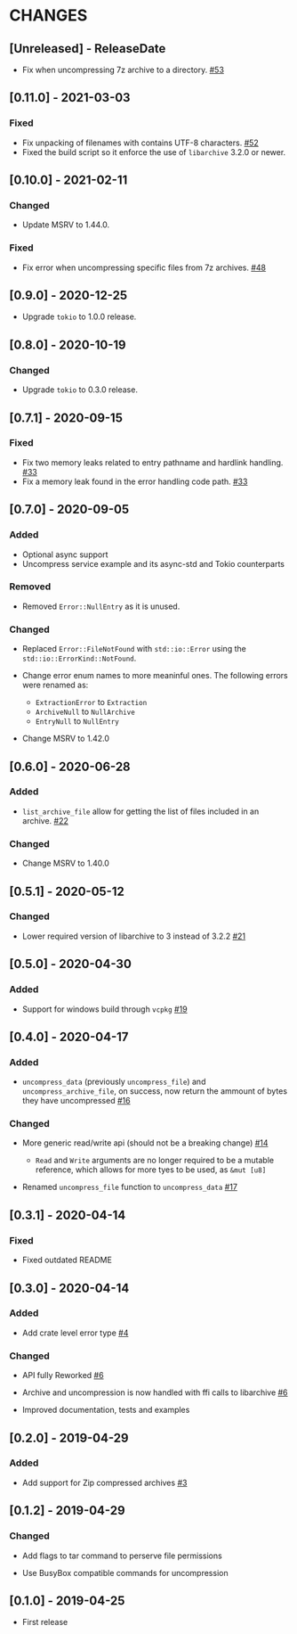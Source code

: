 # CHANGES

<!-- next-header -->

## [Unreleased] - ReleaseDate

* Fix when uncompressing 7z archive to a directory. [#53]

[#53]: https://github.com/OSSystems/compress-tools-rs/issues/53

## [0.11.0] - 2021-03-03

### Fixed

* Fix unpacking of filenames with contains UTF-8 characters. [#52]
* Fixed the build script so it enforce the use of `libarchive` 3.2.0 or newer.

[#52]: https://github.com/OSSystems/compress-tools-rs/pull/52

## [0.10.0] - 2021-02-11

### Changed

* Update MSRV to 1.44.0.

### Fixed

* Fix error when uncompressing specific files from 7z archives. [#48]

[#48]: https://github.com/OSSystems/compress-tools-rs/pull/48

## [0.9.0] - 2020-12-25

* Upgrade `tokio` to 1.0.0 release.

## [0.8.0] - 2020-10-19

### Changed

* Upgrade `tokio` to 0.3.0 release.

## [0.7.1] - 2020-09-15

### Fixed

* Fix two memory leaks related to entry pathname and hardlink handling. [#33]
* Fix a memory leak found in the error handling code path. [#33]

[#33]: https://github.com/OSSystems/compress-tools-rs/pull/33

## [0.7.0] - 2020-09-05

### Added

* Optional async support
* Uncompress service example and its async-std and Tokio counterparts

### Removed

* Removed `Error::NullEntry` as it is unused.

### Changed

* Replaced `Error::FileNotFound` with `std::io::Error` using the
  `std::io::ErrorKind::NotFound`.

* Change error enum names to more meaninful ones. The following errors were
  renamed as:

  - `ExtractionError` to `Extraction`
  - `ArchiveNull` to `NullArchive`
  - `EntryNull` to `NullEntry`

* Change MSRV to 1.42.0

## [0.6.0] - 2020-06-28

### Added

* `list_archive_file` allow for getting the list of files included in an archive. [#22]

### Changed

* Change MSRV to 1.40.0

[#22]: https://github.com/OSSystems/compress-tools-rs/issues/22

## [0.5.1] - 2020-05-12

### Changed

* Lower required version of libarchive to 3 instead of 3.2.2 [#21]

[#21]: https://github.com/OSSystems/compress-tools-rs/pull/21

## [0.5.0] - 2020-04-30

### Added

* Support for windows build through `vcpkg` [#19]

[#19]: https://github.com/OSSystems/compress-tools-rs/pull/19

## [0.4.0] - 2020-04-17

### Added

* `uncompress_data` (previously `uncompress_file`) and `uncompress_archive_file`, on success, now return the ammount of bytes they have uncompressed [#16]

[#16]: https://github.com/OSSystems/compress-tools-rs/pull/16

### Changed

* More generic read/write api (should not be a breaking change) [#14]
  * `Read` and `Write` arguments are no longer required to be a mutable reference,
    which allows for more tyes to be used, as `&mut [u8]`

* Renamed `uncompress_file` function to `uncompress_data` [#17]

[#14]: https://github.com/OSSystems/compress-tools-rs/pull/14
[#17]: https://github.com/OSSystems/compress-tools-rs/pull/17

## [0.3.1] - 2020-04-14

### Fixed

* Fixed outdated README

## [0.3.0] - 2020-04-14

### Added

* Add crate level error type [#4]

### Changed

* API fully Reworked [#6]

* Archive and uncompression is now handled with ffi calls to libarchive [#6]

* Improved documentation, tests and examples

[#4]: https://github.com/OSSystems/compress-tools-rs/pull/4
[#6]: https://github.com/OSSystems/compress-tools-rs/pull/6

## [0.2.0] - 2019-04-29

### Added

* Add support for Zip compressed archives [#3]

[#3]: https://github.com/OSSystems/compress-tools-rs/pull/3

## [0.1.2] - 2019-04-29

### Changed

* Add flags to tar command to perserve file permissions

* Use BusyBox compatible commands for uncompression

## [0.1.0] - 2019-04-25

* First release
